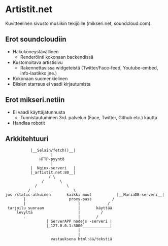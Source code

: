 # Artistit.net

Kuvitteelinen sivusto musiikin tekijöille (mikseri.net, soundcloud.com).

## Erot soundcloudiin

- Hakukoneystävällinen
    - Renderöinti kokonaan backendissä
- Kustomoitava artistisivu
    - Rakennettavissa widgeteistä (Twitter/Face-feed, Youtube-embed, info-laatikko jne.)
- Kokonaan suomenkielinen
- Biisien starraus ei vaadi kirjautumista

## Erot mikseri.netiin

- Ei vaadi käyttäjätunnusta
    - Tunnistautuminen 3rd. palvelun (Face, Twitter, Github etc.) kautta
- Handlaa robotit

## Arkkitehtuuri

```
           |__Selain/fetch()__|
                    |
               HTTP-pyyntö
                    |
           |  Nginx-serveri   |
           |_artistit.net:80__|
                   / \
                /       \
             /             \
          /                   \
jos /static-alkuinen       kaikki muut           |__MariaDB-serveri__|
        |                   proxy-pass         /
        |                       |            /
 tarjoilu suoraan               |       käyttää
     levyltä                    |         /
        .                       |       /
                  | ServerAPP nodejs -serveri |
                  |_127.0.0.1:3000____________|
                                |
                                |
                    vastauksena html:ää/tekstiä
```